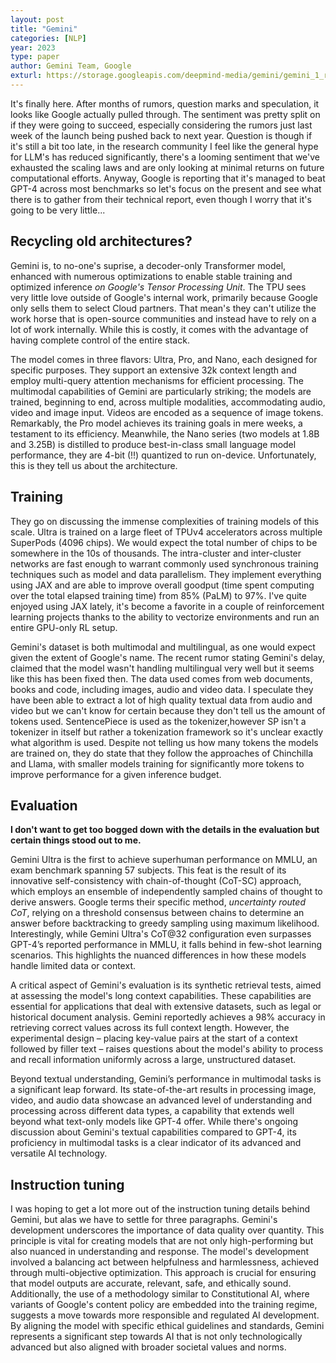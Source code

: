 ```yaml
---
layout: post
title: "Gemini"
categories: [NLP]
year: 2023
type: paper
author: Gemini Team, Google
exturl: https://storage.googleapis.com/deepmind-media/gemini/gemini_1_report.pdf
---
```


It's finally here. After months of rumors, question marks and speculation, it looks like Google actually pulled through. The sentiment was pretty split on if they were going to succeed, especially considering the rumors just last week of the launch being pushed back to next year. Question is though if it's still a bit too late, in the research community I feel like the general hype for LLM's has reduced significantly, there's a looming sentiment that we've exhausted the scaling laws and are only looking at minimal returns on future computational efforts. Anyway, Google is reporting that it's managed to beat GPT-4 across most benchmarks so let's focus on the present and see what there is to gather from their technical report, even though I worry that it's going to be very little...

## Recycling old architectures?

Gemini is, to no-one's suprise, a decoder-only Transformer model, enhanced with numerous optimizations to enable stable training and optimized inference _on Google's Tensor Processing Unit_. The TPU sees very little love outside of Google's internal work, primarily because Google only sells them to select Cloud partners. That mean's they can't utilize the work horse that is open-source communities and instead have to rely on a lot of work internally. While this is costly, it comes with the advantage of having complete control of the entire stack. 

The model comes in three flavors: Ultra, Pro, and Nano, each designed for specific purposes. They support an extensive 32k context length and employ multi-query attention mechanisms for efficient processing. The multimodal capabilities of Gemini are particularly striking; the models are trained, beginning to end, across multiple modalities, accommodating audio, video and image input. Videos are encoded as a sequence of image tokens.  Remarkably, the Pro model achieves its training goals in mere weeks, a testament to its efficiency. Meanwhile, the Nano series (two models at 1.8B and 3.25B) is distilled to produce best-in-class small language model performance, they are 4-bit (!!) quantized to run on-device. Unfortunately, this is they tell us about the architecture.

## Training

They go on discussing the immense complexities of training models of this scale. Ultra is trained on a large fleet of TPUv4 accelerators across multiple SuperPods (4096 chips). We would expect the total number of chips to be somewhere in the 10s of thousands. The intra-cluster and inter-cluster networks are fast enough to warrant commonly used synchronous training techniques such as model and data parallelism. They implement everything using JAX and are able to improve overall goodput (time spent computing over the total elapsed training time) from 85% (PaLM) to 97%. I've quite enjoyed using JAX lately, it's become a favorite in a couple of reinforcement learning projects thanks to the ability to vectorize environments and run an entire GPU-only RL setup.

Gemini's dataset is both multimodal and multilingual, as one would expect given the extent of Google's name. The recent rumor stating Gemini's delay, claimed that the model wasn't handling multilingual very well but it seems like this has been fixed then. The data used comes from web documents, books and code, including images, audio and video data. I speculate they have been able to extract a lot of high quality textual data from audio and video but we can't know for certain because they don't tell us the amount of tokens used. SentencePiece is used as the tokenizer,however SP isn't a tokenizer in itself but rather a tokenization framework so it's unclear exactly what algorithm is used. Despite not telling us how many tokens the models are trained on, they do state that they follow the approaches of Chinchilla and Llama, with smaller models training for significantly more tokens to improve performance for a given inference budget.

## Evaluation

**I don't want to get too bogged down with the details in the evaluation but certain things stood out to me.**

Gemini Ultra is the first to achieve superhuman performance on MMLU, an exam benchmark spanning 57 subjects. This feat is the result of its innovative self-consistency with chain-of-thought (CoT-SC) approach, which employs an ensemble of independently sampled chains of thought to derive answers. Google terms their specific method, *uncertainty routed CoT*, relying on a threshold consensus between chains to determine an answer before backtracking to greedy sampling using maximum likelihood. Interestingly, while Gemini Ultra's CoT@32 configuration even surpasses GPT-4’s reported performance in MMLU, it falls behind in few-shot learning scenarios. This highlights the nuanced differences in how these models handle limited data or context.

A critical aspect of Gemini's evaluation is its synthetic retrieval tests, aimed at assessing the model's long context capabilities. These capabilities are essential for applications that deal with extensive datasets, such as legal or historical document analysis. Gemini reportedly achieves a 98% accuracy in retrieving correct values across its full context length. However, the experimental design – placing key-value pairs at the start of a context followed by filler text – raises questions about the model's ability to process and recall information uniformly across a large, unstructured dataset.

Beyond textual understanding, Gemini’s performance in multimodal tasks is a significant leap forward. Its state-of-the-art results in processing image, video, and audio data showcase an advanced level of understanding and processing across different data types, a capability that extends well beyond what text-only models like GPT-4 offer. While there's ongoing discussion about Gemini's textual capabilities compared to GPT-4, its proficiency in multimodal tasks is a clear indicator of its advanced and versatile AI technology.

## Instruction tuning

I was hoping to get a lot more out of the instruction tuning details behind Gemini, but alas we have to settle for three paragraphs. Gemini's development underscores the importance of data quality over quantity. This principle is vital for creating models that are not only high-performing but also nuanced in understanding and response. The model's development involved a balancing act between helpfulness and harmlessness, achieved through multi-objective optimization. This approach is crucial for ensuring that model outputs are accurate, relevant, safe, and ethically sound. Additionally, the use of a methodology similar to Constitutional AI, where variants of Google's content policy are embedded into the training regime, suggests a move towards more responsible and regulated AI development. By aligning the model with specific ethical guidelines and standards, Gemini represents a significant step towards AI that is not only technologically advanced but also aligned with broader societal values and norms.